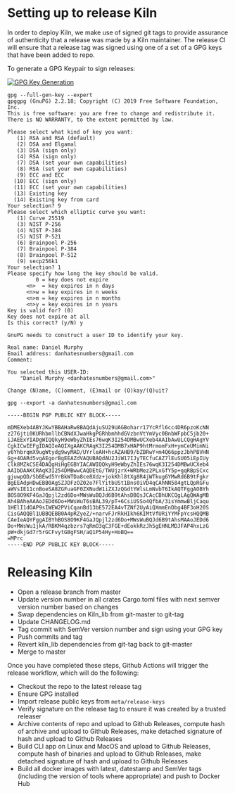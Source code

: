# Setting up to release Kiln

In order to deploy Kiln, we make use of signed git tags to provide assurance of authenticity that a release was made by a Kiln maintainer. The release CI will ensure that a release tag was signed using one of a set of a GPG keys that have been added to repo.

To generate a GPG Keypair to sign releases:

[![GPG Key Generation](https://asciinema.org/a/zuHiqVnXFXRJgenoRuO4KRNL1.svg)](https://asciinema.org/a/zuHiqVnXFXRJgenoRuO4KRNL1)

``` Shell
gpg --full-gen-key --expert                                                                                                                                                                                                              
gpggpg (GnuPG) 2.2.18; Copyright (C) 2019 Free Software Foundation, Inc.
This is free software: you are free to change and redistribute it.
There is NO WARRANTY, to the extent permitted by law.

Please select what kind of key you want:                                                                                                                                                                                                      
   (1) RSA and RSA (default)
   (2) DSA and Elgamal
   (3) DSA (sign only)
   (4) RSA (sign only)
   (7) DSA (set your own capabilities)
   (8) RSA (set your own capabilities)
   (9) ECC and ECC
  (10) ECC (sign only)
  (11) ECC (set your own capabilities)
  (13) Existing key
  (14) Existing key from card
Your selection? 9
Please select which elliptic curve you want:
   (1) Curve 25519
   (3) NIST P-256
   (4) NIST P-384
   (5) NIST P-521
   (6) Brainpool P-256
   (7) Brainpool P-384
   (8) Brainpool P-512
   (9) secp256k1
Your selection? 1
Please specify how long the key should be valid.
         0 = key does not expire
      <n>  = key expires in n days
      <n>w = key expires in n weeks
      <n>m = key expires in n months
      <n>y = key expires in n years
Key is valid for? (0)
Key does not expire at all
Is this correct? (y/N) y

GnuPG needs to construct a user ID to identify your key.
 
Real name: Daniel Murphy
Email address: danhatesnumbers@gmail.com
Comment:

You selected this USER-ID:
    "Daniel Murphy <danhatesnumbers@gmail.com>"
 
Change (N)ame, (C)omment, (E)mail or (O)kay/(Q)uit?

gpg --export -a danhatesnumbers@gmail.com

-----BEGIN PGP PUBLIC KEY BLOCK-----
 
mDMEXeb4ABYJKwYBBAHaRw8BAQdAjuSU29UAGBoharr17YcRfl6cc4DR6pzoKcNN
z276jti0KURhbmllbCBNdXJwaHkgPGRhbmhhdGVzbnVtYmVyc0BnbWFpbC5jb20+
iJAEExYIADgWIQQkyH9eWbyZhIEs76wqK3I254DMBwUCXeb4AAIbAwULCQgHAgYV
CgkICwIEFgIDAQIeAQIXgAAKCRAqK3I254DMB7xHAP9htMrmomFxH+ymCeUMimNi
y6YhbrqmX9ugWtydg9wyMAD/UYrleAH+hcAZAHB9/bZBRwY+m4Q66ppzJbhPBVHN
Gg+4OARd5vgAEgorBgEEAZdVAQUBAQdAU2JiW17IJyTECfuCAZ7lEuSU05iEpIUy
Clk8MZkCSE4DAQgHiHgEGBYIACAWIQQkyH9eWbyZhIEs76wqK3I254DMBwUCXeb4
AAIbDAAKCRAqK3I254DMBwwCAQDEtG/TWUjzrX+WRbMez2PLxGfY5p+gqRBpSCxc
gjuwpQD/SbBEwd5YrBkWTDa8ce8Xdz+jokKhl8tXg8R4jWTkug6YMwRd6B9tFgkr
BgEEAdpHDwEBB0AgSZJDFzOZ02o7FlYitbUSt1Bns0iVD4qCAhNN584gtLQpRGFu
aWVsIE11cnBoeSA8ZGFuaGF0ZXNudW1iZXJzQGdtYWlsLmNvbT6IkAQTFggAOBYh
BOS8O9KF4GaJQpjl2zd6Do+MWsWuBQJd6B9tAhsDBQsJCAcCBhUKCQgLAgQWAgMB
Ah4BAheAAAoJEDd6Do+MWsWuT6sBAL39/pT+6CsiUSSo4QfbA/3isYmmwBljCaqu
1HElI1dOAP9sIWEW2PViCqanBd13bE572EA4vTZNf2UyAiQXmmEnDbg4BF3oH20S
CisGAQQBl1UBBQEBB0A4pRZyeZ/+narvFJrRkHIkh6KIMtVfURiYYMFpYcsHQQMB
CAeIeAQYFggAIBYhBOS8O9KF4GaJQpjl2zd6Do+MWsWuBQJd6B9tAhsMAAoJEDd6
Do+MWsWu1jkA/RBKM4qzbzrs7qRmO3qC3FGE+dEokkRzJh5gEHNLMDJFAP4hxLzG
pW+dkjGd7r5rGCFvytGBgFSH/aQ1P54Hy+HoBQ==
=MPrc
-----END PGP PUBLIC KEY BLOCK-----
```

# Releasing Kiln

* Open a release branch from master
* Update version number in all crates Cargo.toml files with next semver version number based on changes
* Swap dependencies on Kiln_lib from git-master to git-tag
* Update CHANGELOG.md
* Tag commit with SemVer version number and sign using your GPG key
* Push commits and tag
* Revert kiln_lib dependencies from git-tag back to git-master
* Merge to master

Once you have completed these steps, Github Actions will trigger the release workflow, which will do the following:
* Checkout the repo to the latest release tag
* Ensure GPG installed
* Import release public keys from `meta/release-keys`
* Verify signature on the release tag to ensure it was created by a trusted releaser
* Archive contents of repo and upload to Github Releases, compute hash of archive and upload to Github Releases, make detached signature of hash and upload to Github Releases
* Build CLI app on Linux and MacOS and upload to Github Releases, compute hash of binaries and upload to Github Releases, make detached signature of hash and upload to Github Releases
* Build all docker images with latest, datestamp and SemVer tags (including the version of tools where appropriate) and push to Docker Hub
